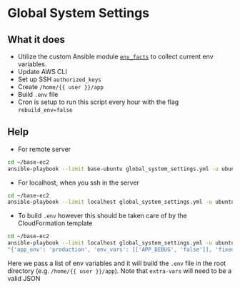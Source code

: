 # Global System Settings

## What it does

* Utilize the custom Ansible module [`env_facts`](custom_modules/env_facts.py) to collect current env variables.
* Update AWS CLI
* Set up SSH `authorized_keys`
* Create `/home/{{ user }}/app`
* Build `.env` file
* Cron is setup to run this script every hour with the flag `rebuild_env=false`


## Help

* For remote server

```bash
cd ~/base-ec2
ansible-playbook --limit base-ubuntu global_system_settings.yml -u ubuntu -i /etc/ansible/hosts --private-key=~/.ssh/Alfred.pem --extra-vars "app_env=production rebuild_env=false"  --module-path=./custom_modules
```

* For localhost, when you ssh in the server

```bash
cd ~/base-ec2
ansible-playbook --limit localhost global_system_settings.yml -u ubuntu -i 'localhost' --extra-vars "app_env=production rebuild_env=false" --module-path=./custom_modules
```

* To build `.env` however this should be taken care of by the CloudFormation template

```bash
cd ~/base-ec2
ansible-playbook --limit localhost global_system_settings.yml -u ubuntu -i 'localhost' --extra-vars \
"{'app_env': 'production', 'env_vars': [['APP_DEBUG', 'false']], 'fixed_envs': ['APP_KEY', 'DB_PASSWORD', 'DB_DATABASE', 'DB_USERNAME'] }" --module-path=./custom_modules
```

Here we pass a list of env variables and it will build the `.env` file in the root directory (e.g. `/home/{{ user }}/app`). Note that `extra-vars` will need to be a valid JSON
